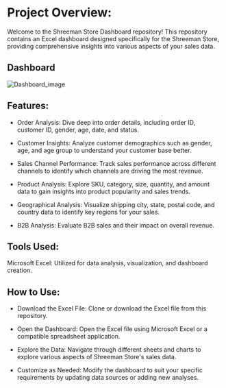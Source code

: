 


# Project Overview:
Welcome to the Shreeman Store Dashboard repository! This repository contains an Excel dashboard designed specifically for the Shreeman Store, providing comprehensive insights into various aspects of your sales data.

## Dashboard
![Dashboard_image](https://github.com/tejasrangle/Shreeman_Store_Dashboard/assets/110970662/6e434075-5b51-4b45-b2c9-4485ea5ea3eb)


## Features:
- Order Analysis: Dive deep into order details, including order ID, customer ID, gender, age, date, and status.

- Customer Insights: Analyze customer demographics such as gender, age, and age group to understand your customer base better.

- Sales Channel Performance: Track sales performance across different channels to identify which channels are driving the most revenue.

- Product Analysis: Explore SKU, category, size, quantity, and amount data to gain insights into product popularity and sales trends.

- Geographical Analysis: Visualize shipping city, state, postal code, and country data to identify key regions for your sales.

- B2B Analysis: Evaluate B2B sales and their impact on overall revenue.

## Tools Used:
Microsoft Excel: Utilized for data analysis, visualization, and dashboard creation.

## How to Use:
- Download the Excel File: Clone or download the Excel file from this repository.

- Open the Dashboard: Open the Excel file using Microsoft Excel or a compatible spreadsheet application.

- Explore the Data: Navigate through different sheets and charts to explore various aspects of Shreeman Store's sales data.

- Customize as Needed: Modify the dashboard to suit your specific requirements by updating data sources or adding new analyses.


